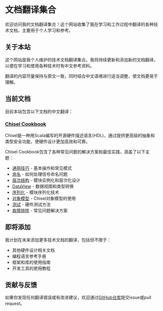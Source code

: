 # 文档翻译集合

欢迎访问我的文档翻译集合！这个网站收集了我在学习和工作过程中翻译的各种技术文档，主要用于个人学习和参考。

## 关于本站

这个网站是我个人维护的技术文档翻译集合。我将持续更新和添加新的文档翻译，以便在学习和使用各种技术时有中文参考资料。

翻译的内容尽量保持与原文一致，同时结合中文语境进行适当调整，使文档更易于理解。

## 当前文档

目前本站包含以下文档的中文翻译：

### [Chisel Cookbook](cookbooks/index.md)

Chisel是一种用Scala编写的开源硬件描述语言(HDL)，通过提供更高级的抽象和类型安全功能，使硬件设计更加高效和可靠。

Chisel Cookbook包含了各种常见问题的解决方案和最佳实践，涵盖了以下主题：

- [通用技巧](cookbooks/cookbook.md) - 基本操作和常见模式
- [命名](cookbooks/naming.md) - 如何处理信号命名问题
- [层次结构](cookbooks/hierarchy.md) - 模块实例化和层次化设计
- [DataView](cookbooks/dataview.md) - 数据视图和类型转换
- [序列化](cookbooks/serialization.md) - 模块序列化技术
- [对象模型](cookbooks/objectmodel.md) - Chisel对象模型的使用
- [测试](cookbooks/testing.md) - 硬件测试方法
- [故障排除](cookbooks/troubleshooting.md) - 常见问题解决方案

## 即将添加

我计划在未来添加更多技术文档的翻译，包括但不限于：

- 其他硬件设计相关文档
- 编程语言参考手册
- 框架和库的使用指南
- 开发工具的使用教程

## 贡献与反馈

如果你发现任何翻译错误或有改进建议，欢迎通过[GitHub仓库](https://github.com/ZhaoCake/translation_docs)提交issue或pull request。